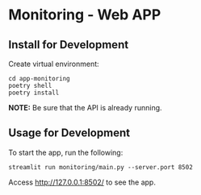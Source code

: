 # Monitoring - Web APP

## Install for Development

Create virtual environment:

```shell
cd app-monitoring
poetry shell
poetry install
```

**NOTE:** Be sure that the API is already running.

## Usage for Development

To start the app, run the following:

```shell
streamlit run monitoring/main.py --server.port 8502
```

Access http://127.0.0.1:8502/ to see the app.
